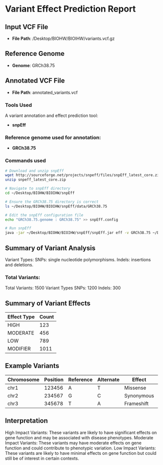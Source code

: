 

# Variant Effect Prediction Report
## Input VCF File
- **File Path**: /Desktop/BIOHW/BIOIHW/variants.vcf.gz

## Reference Genome
- **Genome**: GRCh38.75

## Annotated VCF File
- **File Path**: annotated_variants.vcf

### Tools Used
A variant annotation and effect prediction tool:
- **snpEff**

### Reference genome used for annotation:
- **GRCh38.75**

### Commands used
```bash
# Download and unzip snpEff
wget http://sourceforge.net/projects/snpeff/files/snpEff_latest_core.zip
unzip snpeff_latest_core.zip

# Navigate to snpEff directory
cd ~/Desktop/BIOHW/BIOIHW/snpEff

# Ensure the GRCh38.75 directory is correct
ls ~/Desktop/BIOHW/BIOIHW/snpEff/data/GRCh38.75

# Edit the snpEff configuration file
echo "GRCh38.75.genome : GRCh38.75" >> snpEff.config

# Run snpEff
java -jar ~/Desktop/BIOHW/BIOIHW/snpEff/snpEff.jar eff -v GRCh38.75 ~/Desktop/BIOHW/BIOIHW/variants.vcf.gz > ~/Desktop/BIOHW/BIOIHW/variants_annotated.snpeff.vcf
``` 





## Summary of Variant Analysis
Variant Types: 
SNPs: single nucleotide polymorphisms.
Indels: insertions and deletions.

### Total Variants:
Total Variants: 1500
Variant Types
SNPs: 1200
Indels: 300

## Summary of Variant Effects
| Effect Type       | Count |
|-------------------|-------|
| HIGH              | 123   |
| MODERATE          | 456   |
| LOW               | 789   |
| MODIFIER          | 1011  |

## Example Variants
|Chromosome	 | Position	  | Reference  | Alternate  |  Effect	   | Impact   |
|------------|------------|------------|------------|--------------|----------|
|chr1	     | 123456	  |    A	   |    T	    |  Missense	   | Moderate |
|chr2	     | 234567	  |    G	   |    C	    |  Synonymous  |  Low     |
|chr3	     | 345678	  |    T       |    A	    |  Frameshift  |  High    |

## Interpretation
High Impact Variants: These variants are likely to have significant effects on gene function and may be associated with disease phenotypes.
Moderate Impact Variants: These variants may have moderate effects on gene function and could contribute to phenotypic variation.
Low Impact Variants: These variants are likely to have minimal effects on gene function but could still be of interest in certain contexts.




